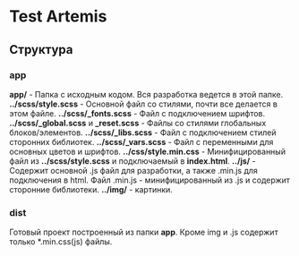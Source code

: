 # Test Artemis

## Структура

### app

**app/** - Папка с исходным кодом. Вся разработка ведется в этой папке.
**../scss/style.scss** - Основной файл со стилями, почти все делается в этом файле.
**../scss/_fonts.scss** - Файл с подключением шрифтов.
**../scss/_global.scss** и **_reset.scss** - Файлы со стилями глобальных блоков/элементов.
**../scss/_libs.scss** - Файл с подключением стилей сторонних библиотек.
**../scss/_vars.scss** - Файл с переменными для основных цветов и шрифтов.
**../css/style.min.css** - Минифицированный файл из **../scss/style.scss** и подключаемый в **index.html**.
**../js/** - Содержит основной .js файл для разработки, а также .min.js для подключения в html. Файл .min.js - минифицированный из .js и  содержит сторонние библиотеки.
**../img/** - картинки.

### dist

Готовый проект построенный из папки **app**. Кроме img и .js cодержит только *.min.css(js) файлы.
